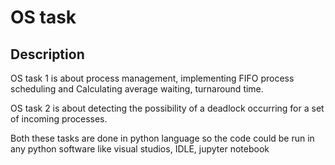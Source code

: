 # OS task

## Description


OS task 1 is about process management, implementing FIFO process scheduling and Calculating average waiting, turnaround time. 

OS task 2 is about detecting the possibility of a deadlock occurring for a set of incoming processes. 

Both these tasks are done in python language so the code could be run in any python software like visual studios, IDLE, jupyter notebook

